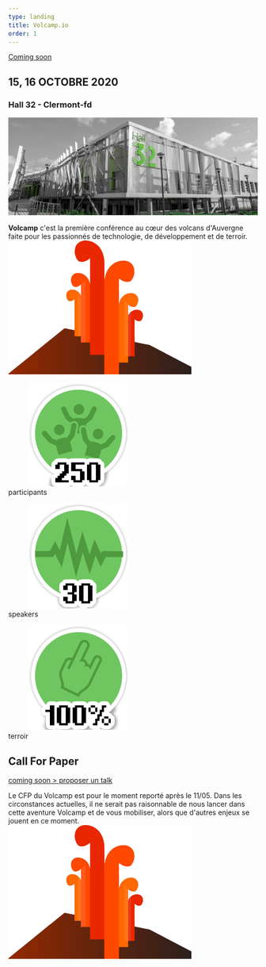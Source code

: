 ```yaml
---
type: landing
title: Volcamp.io
order: 1
---
```


<section class="banner">
    <div id="banner">
        <div id="bannerbtn">
            <a href="#" class="btn">Coming soon</a>
        </div>
        <div class="info">
            <span id="days"></span>
            <h2>15, 16 OCTOBRE 2020</h2>
            <h3>Hall 32 - Clermont-fd</h3>
        </div>
    </div>
</section>

<section id="content">
    <img src="images/hall32.jpg" alt="hall 32" class="banner">
    <div>
        <p>
            <strong>Volcamp</strong> c'est la première conférence au cœur des volcans d'Auvergne faite pour les passionnés de technologie, de développement et de terroir.
            <img src="images/volcan.png" alt="volcan">
        </p>
    </div>
</section>

<section id="badges">
    <div>
        <dl>
            <dd><img src="images/participants.png" alt="250 participants"></dd>
            <dt>participants</dt>
        </dl>
        <dl>
            <dd><img src="images/speakers.png" alt="30 speakers"></dd>
            <dt>speakers</dt>
        </dl>
        <dl>
            <dd><img src="images/terroir.png" alt="100% terroir"></dd>
            <dt>terroir</dt>
        </dl>
    </div>
</section>

<section id="content">
    <div><h2>Call For Paper</h2></div>
</section>
<section id="green-ban">
    <a href="#" class="btn">coming soon > proposer un talk</a>
</section>
<section id="content">
    <div>
        <p>
        Le CFP du Volcamp est pour le moment reporté après le 11/05. Dans les circonstances actuelles, il ne serait pas raisonnable de nous lancer dans cette aventure Volcamp et de vous mobiliser, alors que d'autres enjeux se jouent en ce moment.
            <img src="images/volcan.png" alt="volcan">
        </p>
    </div>
</section>

